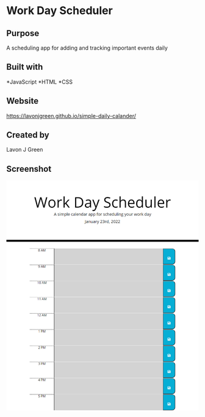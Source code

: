 # Work Day Scheduler

## Purpose
A scheduling app for adding and tracking important events daily

## Built with 
*JavaScript
*HTML
*CSS

## Website
 https://lavonjgreen.github.io/simple-daily-calander/

## Created by
Lavon J Green

## Screenshot
![Alt text](finsihedApp.png)


